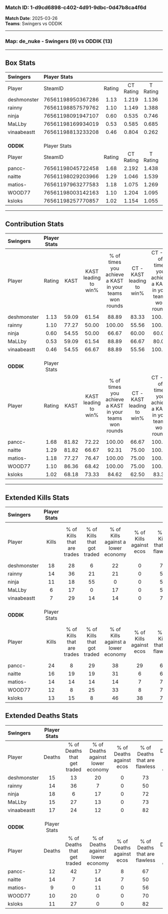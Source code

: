 ### Match ID: 1-d9cd6898-c402-4d91-9dbc-0d47b8ca4f6d  
**Match Date**: 2025-03-26  
**Teams**: Swingers vs ODDIK  

---  

### **Map**: de_nuke - Swingers (9) vs ODDIK (13)  
---  

## Box Stats  

| **Swingers** | Player Stats      |        |           |          |       |       |       |         |        |      |     |
| :- | :- | :-: | :-: | :-: | :-: | :-: | :-: | :-: | :-: | :-: | :-: |
| Player       | SteamID           | Rating | CT Rating | T Rating | KAST  |  ADR  | Kills | Assists | Deaths | K/D  | HS% |
| deshmonster  | 76561198950367286 |  1.13  |   1.219   |  1.136   | 59.09 | 88.4  |  18   |    3    |   15   | 1.20 | 44  |
| rainny       | 76561198857579762 |  1.10  |   1.149   |  1.388   | 77.27 | 72.2  |  14   |    8    |   14   | 1.00 | 42  |
| ninja        | 76561198091947107 |  0.60  |   0.535   |  0.746   | 54.55 | 39.4  |  11   |    3    |   18   | 0.61 | 45  |
| MaLLby       | 76561198169934019 |  0.53  |   0.585   |  0.685   | 59.09 | 47.0  |   6   |    4    |   15   | 0.40 | 33  |
| vinaabeastt  | 76561198813233208 |  0.46  |   0.804   |  0.262   | 54.55 | 37.0  |   7   |    4    |   17   | 0.41 | 71  |
|              |                   |        |           |          |       |       |       |         |        |      |     |
|              |                   |        |           |          |       |       |       |         |        |      |     |
|              |                   |        |           |          |       |       |       |         |        |      |     |
| **ODDIK**    | Player Stats      |        |           |          |       |       |       |         |        |      |     |
| Player       | SteamID           | Rating | CT Rating | T Rating | KAST  |  ADR  | Kills | Assists | Deaths | K/D  | HS% |
| pancc-       | 76561198045722458 |  1.68  |   2.192   |  1.438   | 81.82 | 106.7 |  24   |    7    |   12   | 2.00 | 54  |
| naitte       | 76561198029203966 |  1.29  |   1.046   |  1.539   | 81.82 | 91.7  |  16   |   10    |   14   | 1.14 | 68  |
| matios-      | 76561197963277583 |  1.18  |   1.075   |  1.269   | 77.27 | 67.3  |  14   |    1    |   9    | 1.56 | 71  |
| WOOD77       | 76561198003142163 |  1.10  |   1.204   |  1.095   | 86.36 | 51.8  |  12   |    2    |   10   | 1.20 | 41  |
| ksloks       | 76561198257770857 |  1.02  |   1.154   |  1.055   | 68.18 | 61.8  |  13   |    5    |   11   | 1.18 | 53  |
---  

## Contribution Stats  

| **Swingers** | Player Stats |       |                      |                                                        |                           |                                                             |                          |                                                            |
| :- | :-: | :-: | :-: | :-: | :-: | :-: | :-: | :-: |
| Player       |    Rating    | KAST  | KAST leading to win% | % of times you achieve a KAST in your teams won rounds | CT - KAST leading to win% | CT - % of times you achieve a KAST in your teams won rounds | T - KAST leading to win% | T - % of times you achieve a KAST in your teams won rounds |
| deshmonster  |     1.13     | 59.09 |        61.54         |                         88.89                          |           83.33           |                           100.00                            |          42.86           |                           75.00                            |
| rainny       |     1.10     | 77.27 |        50.00         |                         100.00                         |           55.56           |                           100.00                            |          44.44           |                           100.00                           |
| ninja        |     0.60     | 54.55 |        50.00         |                         66.67                          |           60.00           |                            60.00                            |          42.86           |                           75.00                            |
| MaLLby       |     0.53     | 59.09 |        61.54         |                         88.89                          |           66.67           |                            80.00                            |          57.14           |                           100.00                           |
| vinaabeastt  |     0.46     | 54.55 |        66.67         |                         88.89                          |           55.56           |                           100.00                            |          100.00          |                           75.00                            |
|              |              |       |                      |                                                        |                           |                                                             |                          |                                                            |
|              |              |       |                      |                                                        |                           |                                                             |                          |                                                            |
|              |              |       |                      |                                                        |                           |                                                             |                          |                                                            |
| **ODDIK**    | Player Stats |       |                      |                                                        |                           |                                                             |                          |                                                            |
| Player       |    Rating    | KAST  | KAST leading to win% | % of times you achieve a KAST in your teams won rounds | CT - KAST leading to win% | CT - % of times you achieve a KAST in your teams won rounds | T - KAST leading to win% | T - % of times you achieve a KAST in your teams won rounds |
| pancc-       |     1.68     | 81.82 |        72.22         |                         100.00                         |           66.67           |                           100.00                            |          77.78           |                           100.00                           |
| naitte       |     1.29     | 81.82 |        66.67         |                         92.31                          |           75.00           |                           100.00                            |          60.00           |                           85.71                            |
| matios-      |     1.18     | 77.27 |        76.47         |                         100.00                         |           75.00           |                           100.00                            |          77.78           |                           100.00                           |
| WOOD77       |     1.10     | 86.36 |        68.42         |                         100.00                         |           75.00           |                           100.00                            |          63.64           |                           100.00                           |
| ksloks       |     1.02     | 68.18 |        73.33         |                         84.62                          |           62.50           |                            83.33                            |          85.71           |                           85.71                            |
---  

## Extended Kills Stats  

| **Swingers** | Player Stats |                            |                            |                                    |                         |                              |                                 |                                       |                    |           |
| :- | :-: | :-: | :-: | :-: | :-: | :-: | :-: | :-: | :-: | :-: |
| Player       |    Kills     | % of Kills that are trades | % of Kills that got traded | % of Kills against a lower economy | % of Kills against ecos | % of Kills that are flawless | % of Kills that are close duels | % of Kills that are assisted by flash | Pistol Round Kills | AWP Kills |
| deshmonster  |      18      |             28             |             6              |                 22                 |            0            |              72              |                0                |                   0                   |         6          |     2     |
| rainny       |      14      |             36             |             21             |                 21                 |            0            |              57              |                0                |                   7                   |         0          |     2     |
| ninja        |      11      |             18             |             55             |                 0                  |            0            |              55              |                9                |                   9                   |         0          |     0     |
| MaLLby       |      6       |             17             |             0              |                 17                 |            0            |              50              |               17                |                   0                   |         0          |     1     |
| vinaabeastt  |      7       |             29             |             14             |                 14                 |            0            |              71              |                0                |                  29                   |         0          |     0     |
|              |              |                            |                            |                                    |                         |                              |                                 |                                       |                    |           |
|              |              |                            |                            |                                    |                         |                              |                                 |                                       |                    |           |
|              |              |                            |                            |                                    |                         |                              |                                 |                                       |                    |           |
| **ODDIK**    | Player Stats |                            |                            |                                    |                         |                              |                                 |                                       |                    |           |
| Player       |    Kills     | % of Kills that are trades | % of Kills that got traded | % of Kills against a lower economy | % of Kills against ecos | % of Kills that are flawless | % of Kills that are close duels | % of Kills that are assisted by flash | Pistol Round Kills | AWP Kills |
| pancc-       |      24      |             8              |             29             |                 38                 |           29            |              63              |               17                |                   4                   |         0          |     3     |
| naitte       |      16      |             19             |             19             |                 31                 |            6            |              69              |                0                |                   6                   |         0          |     2     |
| matios-      |      14      |             14             |             14             |                 14                 |            7            |              79              |                0                |                   0                   |         0          |     1     |
| WOOD77       |      12      |             8              |             25             |                 33                 |            8            |              75              |                0                |                   0                   |         4          |     0     |
| ksloks       |      13      |             15             |             8              |                 46                 |           38            |              77              |                8                |                   0                   |         0          |     1     |
## Extended Deaths Stats  

| **Swingers** | Player Stats |                             |                                   |                          |                               |                            |                           |               |
| :- | :-: | :-: | :-: | :-: | :-: | :-: | :-: | :-: |
| Player       |    Deaths    | % of Deaths that get traded | % of Deaths against lower economy | % of Deaths against ecos | % of Deaths that are flawless | % of Deaths that are close | % of Deaths while blinded | Deaths to AWP |
| deshmonster  |      15      |             13              |                20                 |            0             |              73               |             13             |             0             |       1       |
| rainny       |      14      |             36              |                 7                 |            0             |              50               |             7              |             0             |       0       |
| ninja        |      18      |              6              |                17                 |            0             |              72               |             0              |             6             |       1       |
| MaLLby       |      15      |             27              |                13                 |            0             |              73               |             13             |             7             |       0       |
| vinaabeastt  |      17      |             24              |                12                 |            0             |              82               |             0              |             0             |       2       |
|              |              |                             |                                   |                          |                               |                            |                           |               |
|              |              |                             |                                   |                          |                               |                            |                           |               |
|              |              |                             |                                   |                          |                               |                            |                           |               |
| **ODDIK**    | Player Stats |                             |                                   |                          |                               |                            |                           |               |
| Player       |    Deaths    | % of Deaths that get traded | % of Deaths against lower economy | % of Deaths against ecos | % of Deaths that are flawless | % of Deaths that are close | % of Deaths while blinded | Deaths to AWP |
| pancc-       |      12      |             42              |                17                 |            8             |              67               |             0              |             0             |       0       |
| naitte       |      14      |              7              |                14                 |            7             |              50               |             7              |             7             |       2       |
| matios-      |      9       |              0              |                11                 |            0             |              56               |             0              |            11             |       1       |
| WOOD77       |      10      |             20              |                 0                 |            0             |              70               |             0              |            10             |       1       |
| ksloks       |      11      |             27              |                 0                 |            0             |              82               |             9              |             9             |       2       |
